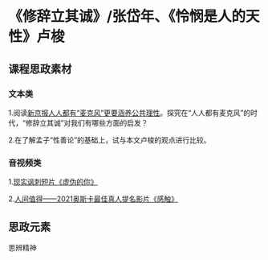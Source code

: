 # 《修辞立其诚》/张岱年、《怜悯是人的天性》卢梭

## 课程思政素材

### 文本类

1.阅读[新京报人人都有“麦克风”更要涵养公共理性](https://baijiahao.baidu.com/s?id=1706524362279166040&wfr=spider&for=pc)。探究在“人人都有麦克风”的时代，“修辞立其诚”对我们有哪些方面的启发？

2.在了解孟子“性善论”的基础上，试与本文卢梭的观点进行比较。

### 音视频类

1.[现实讽刺短片《虚伪的你》](https://www.bilibili.com/video/BV1pM411Y7LN/?spm_id_from=333.337.search-card.all.click&vd_source=73c6f4171d3f7f9054a3220f08bd401c)

2.[人间值得——2021奥斯卡最佳真人提名影片《感触》](https://www.bilibili.com/video/BV1ej411K7TA/?spm_id_from=333.337.search-card.all.click&vd_source=73c6f4171d3f7f9054a3220f08bd401c)

## 思政元素

思辨精神
